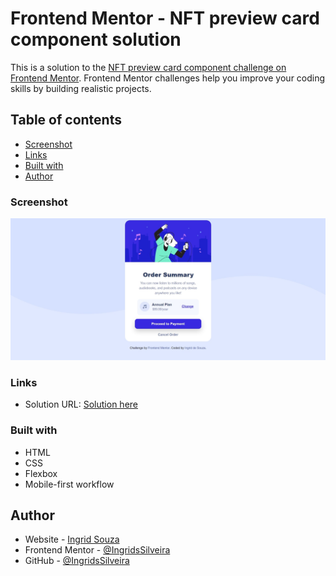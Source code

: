 # Frontend Mentor - NFT preview card component solution

This is a solution to the [NFT preview card component challenge on Frontend Mentor](https://www.frontendmentor.io/challenges/nft-preview-card-component-SbdUL_w0U). Frontend Mentor challenges help you improve your coding skills by building realistic projects. 

## Table of contents

- [Screenshot](#screenshot)
- [Links](#links)
- [Built with](#built-with)
- [Author](#author)

### Screenshot

![](images/ordersummary.jpeg)

### Links

- Solution URL: [Solution here](https://ingridssilveira.github.io/order-summary-component/)
### Built with

- HTML
- CSS
- Flexbox
- Mobile-first workflow

## Author

- Website - [Ingrid Souza](https://ingridssilveira.github.io/IngridSouza)
- Frontend Mentor - [@IngridsSilveira](https://www.frontendmentor.io/profile/IngridsSilveira)
- GitHub - [@IngridsSilveira](https://github.com/IngridsSilveira)